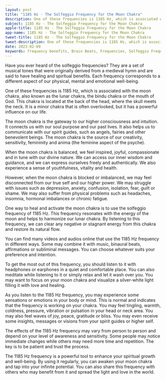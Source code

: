 ```yaml
---
layout: post
title: "1185 Hz - The Solfeggio Frequency for the Moon Chakra"
description: One of these frequencies is 1185 Hz, which is associated with the moon chakra, also known as the lunar chakra, the bindu chakra or the mouth of God. This chakra is located at the back of the head, where the skull meets the neck. It is a minor chakra that is often overlooked, but it has a powerful influence on our life.
subject: 1185 Hz - The Solfeggio Frequency for the Moon Chakra
apple-title: 1185 Hz - The Solfeggio Frequency for the Moon Chakra
app-name: 1185 Hz - The Solfeggio Frequency for the Moon Chakra
tweet-title: 1185 Hz - The Solfeggio Frequency for the Moon Chakra
tweet-description: One of these frequencies is 1185 Hz, which is associated with the moon chakra, also known as the lunar chakra, the bindu chakra or the mouth of God. This chakra is located at the back of the head, where the skull meets the neck. It is a minor chakra that is often overlooked, but it has a powerful influence on our life.
date: 2023-02-09
keywords: frequency benefits, Brain Beats, Frequencies, Solfeggio Frequency, bindu Chakra, moon chakra, 1185 Hz, Brain wave entrainment, sound therapy
---
```


Have you ever heard of the solfeggio frequencies? They are a set of musical tones that were originally derived from a medieval hymn and are said to have healing and spiritual benefits. Each frequency corresponds to a different aspect of our physical, mental and emotional well-being.

One of these frequencies is 1185 Hz, which is associated with the moon chakra, also known as the lunar chakra, the bindu chakra or the mouth of God. This chakra is located at the back of the head, where the skull meets the neck. It is a minor chakra that is often overlooked, but it has a powerful influence on our life.

The moon chakra is the gateway to our higher consciousness and intuition. It connects us with our soul purpose and our past lives. It also helps us to communicate with our spirit guides, such as angels, fairies and other benevolent beings. The moon chakra is the source of our creativity, sensitivity, femininity and anima (the feminine aspect of the psyche).

When the moon chakra is balanced, we feel inspired, joyful, compassionate and in tune with our divine nature. We can access our inner wisdom and guidance, and we can express ourselves freely and authentically. We also experience a sense of youthfulness, vitality and health.

However, when the moon chakra is blocked or imbalanced, we may feel disconnected from our true self and our higher power. We may struggle with issues such as depression, anxiety, confusion, isolation, fear, guilt or shame. We may also suffer from physical problems such as headaches, insomnia, hormonal imbalances or chronic fatigue.

One way to heal and activate the moon chakra is to use the solfeggio frequency of 1185 Hz. This frequency resonates with the energy of the moon and helps to harmonize our lunar chakra. By listening to this frequency, we can clear any negative or stagnant energy from this chakra and restore its natural flow.

You can find many videos and audios online that use the 1185 Hz frequency in different ways. Some may combine it with music, binaural beats, affirmations or subliminal messages. You can choose whatever suits your preference and intention.

To get the most out of this frequency, you should listen to it with headphones or earphones in a quiet and comfortable place. You can also meditate while listening to it or simply relax and let it wash over you. You may want to focus on your moon chakra and visualize a silver-white light filling it with love and healing.

As you listen to the 1185 Hz frequency, you may experience some sensations or emotions in your body or mind. This is normal and indicates that the frequency is working on your chakra. You may feel tingling, warmth, coldness, pressure, vibration or pulsation in your head or neck area. You may also feel waves of joy, peace, gratitude or bliss. You may even receive some insights, messages or visions from your spirit guides or higher self.

The effects of the 1185 Hz frequency may vary from person to person and depend on your level of awareness and sensitivity. Some people may notice immediate changes while others may need more time and repetition. The key is to be patient and trust the process.

The 1185 Hz frequency is a powerful tool to enhance your spiritual growth and well-being. By using it regularly, you can awaken your moon chakra and tap into your infinite potential. You can also share this frequency with others who may benefit from it and spread the light and love in the world.